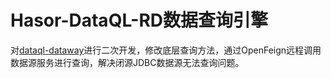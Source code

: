 # Hasor-DataQL-RD数据查询引擎

对[dataql-dataway](https://github.com/ClouGence/hasor/tree/master/hasor-dataql/dataql-dataway)进行二次开发，修改底层查询方法，通过OpenFeign远程调用数据源服务进行查询，解决闭源JDBC数据源无法查询问题。